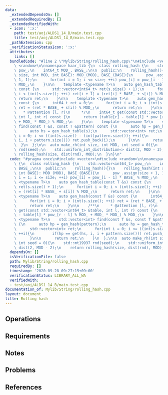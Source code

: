 ```yaml
---
data:
  _extendedDependsOn: []
  _extendedRequiredBy: []
  _extendedVerifiedWith:
  - icon: ':x:'
    path: test/aoj/ALDS1_14_B/main.test.cpp
    title: test/aoj/ALDS1_14_B/main.test.cpp
  _pathExtension: cpp
  _verificationStatusIcon: ':x:'
  attributes:
    links: []
  bundledCode: "#line 2 \"Mylib/String/rolling_hash.cpp\"\n#include <vector>\n#include\
    \ <random>\n\nnamespace haar_lib {\n  class rolling_hash {\n    std::vector<int64_t>\
    \ pow_;\n    int64_t MOD_, BASE_;\n\n  public:\n    rolling_hash(){}\n    rolling_hash(int\
    \ size, int MOD, int BASE): MOD_(MOD), BASE_(BASE){\n      pow_.assign(size +\
    \ 1, 1);\n      for(int i = 1; i <= size; ++i) pow_[i] = pow_[i - 1] * BASE_ %\
    \ MOD_;\n    }\n\n    template <typename T>\n    auto gen_hash_table(const T &s)\
    \ const {\n      std::vector<int64_t> ret(s.size() + 1);\n      for(int i = 0;\
    \ i < (int)s.size(); ++i) ret[i + 1] = (ret[i] * BASE_ + s[i]) % MOD_;\n     \
    \ return ret;\n    }\n\n    template <typename T>\n    auto gen_hash(const T &s)\
    \ const {\n      int64_t ret = 0;\n      for(int i = 0; i < (int)s.size(); ++i)\
    \ ret = (ret * BASE_ + s[i]) % MOD_;\n      return ret;\n    }\n\n    /**\n  \
    \   * @attention [l, r)\n     */\n    int64_t get(const std::vector<int64_t> &table,\
    \ int l, int r) const {\n      return (table[r] - table[l] * pow_[r - l] % MOD_\
    \ + MOD_ * MOD_) % MOD_;\n    }\n\n    template <typename T>\n    std::vector<int>\
    \ find(const T &s, const T &pattern) const {\n      auto hp = gen_hash(pattern);\n\
    \      auto hs = gen_hash_table(s);\n      std::vector<int> ret;\n      for(int\
    \ i = 0; i <= ((int)s.size() - (int)pattern.size()); ++i){\n        if(hp == get(hs,\
    \ i, i + pattern.size())) ret.push_back(i);\n      }\n\n      return ret;\n  \
    \  }\n  };\n\n  auto make_rh(int size, int MOD, int seed = 0){\n    std::mt19937\
    \ rnd(seed);\n    std::uniform_int_distribution<> dist(2, MOD - 2);\n    return\
    \ rolling_hash(size, dist(rnd), MOD);\n  }\n}\n"
  code: "#pragma once\n#include <vector>\n#include <random>\n\nnamespace haar_lib\
    \ {\n  class rolling_hash {\n    std::vector<int64_t> pow_;\n    int64_t MOD_,\
    \ BASE_;\n\n  public:\n    rolling_hash(){}\n    rolling_hash(int size, int MOD,\
    \ int BASE): MOD_(MOD), BASE_(BASE){\n      pow_.assign(size + 1, 1);\n      for(int\
    \ i = 1; i <= size; ++i) pow_[i] = pow_[i - 1] * BASE_ % MOD_;\n    }\n\n    template\
    \ <typename T>\n    auto gen_hash_table(const T &s) const {\n      std::vector<int64_t>\
    \ ret(s.size() + 1);\n      for(int i = 0; i < (int)s.size(); ++i) ret[i + 1]\
    \ = (ret[i] * BASE_ + s[i]) % MOD_;\n      return ret;\n    }\n\n    template\
    \ <typename T>\n    auto gen_hash(const T &s) const {\n      int64_t ret = 0;\n\
    \      for(int i = 0; i < (int)s.size(); ++i) ret = (ret * BASE_ + s[i]) % MOD_;\n\
    \      return ret;\n    }\n\n    /**\n     * @attention [l, r)\n     */\n    int64_t\
    \ get(const std::vector<int64_t> &table, int l, int r) const {\n      return (table[r]\
    \ - table[l] * pow_[r - l] % MOD_ + MOD_ * MOD_) % MOD_;\n    }\n\n    template\
    \ <typename T>\n    std::vector<int> find(const T &s, const T &pattern) const\
    \ {\n      auto hp = gen_hash(pattern);\n      auto hs = gen_hash_table(s);\n\
    \      std::vector<int> ret;\n      for(int i = 0; i <= ((int)s.size() - (int)pattern.size());\
    \ ++i){\n        if(hp == get(hs, i, i + pattern.size())) ret.push_back(i);\n\
    \      }\n\n      return ret;\n    }\n  };\n\n  auto make_rh(int size, int MOD,\
    \ int seed = 0){\n    std::mt19937 rnd(seed);\n    std::uniform_int_distribution<>\
    \ dist(2, MOD - 2);\n    return rolling_hash(size, dist(rnd), MOD);\n  }\n}\n"
  dependsOn: []
  isVerificationFile: false
  path: Mylib/String/rolling_hash.cpp
  requiredBy: []
  timestamp: '2020-09-28 09:27:15+09:00'
  verificationStatus: LIBRARY_ALL_WA
  verifiedWith:
  - test/aoj/ALDS1_14_B/main.test.cpp
documentation_of: Mylib/String/rolling_hash.cpp
layout: document
title: Rolling hash
---
```


## Operations

## Requirements

## Notes

## Problems

## References

